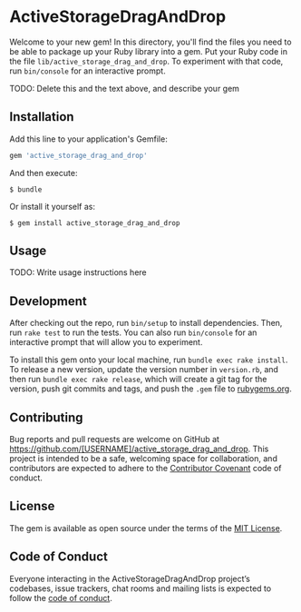 # ActiveStorageDragAndDrop

Welcome to your new gem! In this directory, you'll find the files you need to be able to package up your Ruby library into a gem. Put your Ruby code in the file `lib/active_storage_drag_and_drop`. To experiment with that code, run `bin/console` for an interactive prompt.

TODO: Delete this and the text above, and describe your gem

## Installation

Add this line to your application's Gemfile:

```ruby
gem 'active_storage_drag_and_drop'
```

And then execute:

    $ bundle

Or install it yourself as:

    $ gem install active_storage_drag_and_drop

## Usage

TODO: Write usage instructions here

## Development

After checking out the repo, run `bin/setup` to install dependencies. Then, run `rake test` to run the tests. You can also run `bin/console` for an interactive prompt that will allow you to experiment.

To install this gem onto your local machine, run `bundle exec rake install`. To release a new version, update the version number in `version.rb`, and then run `bundle exec rake release`, which will create a git tag for the version, push git commits and tags, and push the `.gem` file to [rubygems.org](https://rubygems.org).

## Contributing

Bug reports and pull requests are welcome on GitHub at https://github.com/[USERNAME]/active_storage_drag_and_drop. This project is intended to be a safe, welcoming space for collaboration, and contributors are expected to adhere to the [Contributor Covenant](http://contributor-covenant.org) code of conduct.

## License

The gem is available as open source under the terms of the [MIT License](https://opensource.org/licenses/MIT).

## Code of Conduct

Everyone interacting in the ActiveStorageDragAndDrop project’s codebases, issue trackers, chat rooms and mailing lists is expected to follow the [code of conduct](https://github.com/[USERNAME]/active_storage_drag_and_drop/blob/master/CODE_OF_CONDUCT.md).
